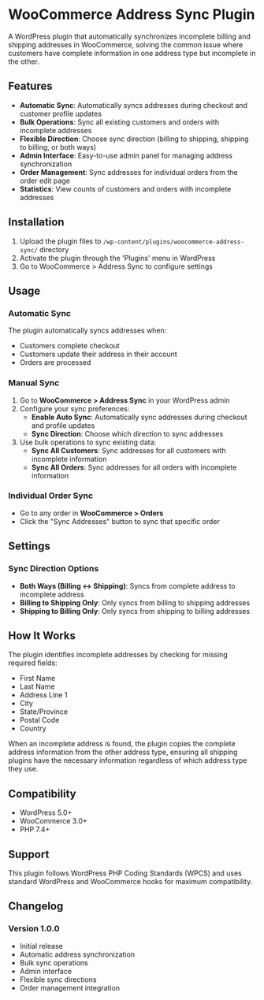 # WooCommerce Address Sync Plugin

A WordPress plugin that automatically synchronizes incomplete billing and shipping addresses in WooCommerce, solving the common issue where customers have complete information in one address type but incomplete in the other.

## Features

- **Automatic Sync**: Automatically syncs addresses during checkout and customer profile updates
- **Bulk Operations**: Sync all existing customers and orders with incomplete addresses
- **Flexible Direction**: Choose sync direction (billing to shipping, shipping to billing, or both ways)
- **Admin Interface**: Easy-to-use admin panel for managing address synchronization
- **Order Management**: Sync addresses for individual orders from the order edit page
- **Statistics**: View counts of customers and orders with incomplete addresses

## Installation

1. Upload the plugin files to `/wp-content/plugins/woocommerce-address-sync/` directory
2. Activate the plugin through the 'Plugins' menu in WordPress
3. Go to WooCommerce > Address Sync to configure settings

## Usage

### Automatic Sync
The plugin automatically syncs addresses when:
- Customers complete checkout
- Customers update their address in their account
- Orders are processed

### Manual Sync
1. Go to **WooCommerce > Address Sync** in your WordPress admin
2. Configure your sync preferences:
   - **Enable Auto Sync**: Automatically sync addresses during checkout and profile updates
   - **Sync Direction**: Choose which direction to sync addresses
3. Use bulk operations to sync existing data:
   - **Sync All Customers**: Sync addresses for all customers with incomplete information
   - **Sync All Orders**: Sync addresses for all orders with incomplete information

### Individual Order Sync
- Go to any order in **WooCommerce > Orders**
- Click the "Sync Addresses" button to sync that specific order

## Settings

### Sync Direction Options
- **Both Ways (Billing ↔ Shipping)**: Syncs from complete address to incomplete address
- **Billing to Shipping Only**: Only syncs from billing to shipping addresses
- **Shipping to Billing Only**: Only syncs from shipping to billing addresses

## How It Works

The plugin identifies incomplete addresses by checking for missing required fields:
- First Name
- Last Name
- Address Line 1
- City
- State/Province
- Postal Code
- Country

When an incomplete address is found, the plugin copies the complete address information from the other address type, ensuring all shipping plugins have the necessary information regardless of which address type they use.

## Compatibility

- WordPress 5.0+
- WooCommerce 3.0+
- PHP 7.4+

## Support

This plugin follows WordPress PHP Coding Standards (WPCS) and uses standard WordPress and WooCommerce hooks for maximum compatibility.

## Changelog

### Version 1.0.0
- Initial release
- Automatic address synchronization
- Bulk sync operations
- Admin interface
- Flexible sync directions
- Order management integration
